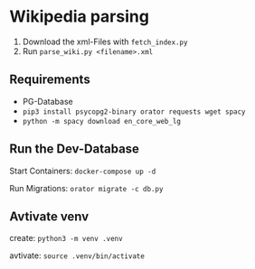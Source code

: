 # Wikipedia parsing

1. Download the xml-Files with `fetch_index.py`
2. Run `parse_wiki.py <filename>.xml`

## Requirements

- PG-Database
- `pip3 install psycopg2-binary orator requests wget spacy`
- `python -m spacy download en_core_web_lg`

## Run the Dev-Database

Start Containers: `docker-compose up -d`

Run Migrations: `orator migrate -c db.py`

## Avtivate venv

create: `python3 -m venv .venv`

avtivate: `source .venv/bin/activate`